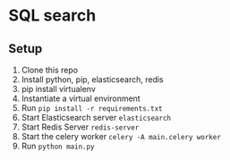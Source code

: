 SQL search
==========

Setup
-----
1. Clone this repo
2. Install python, pip, elasticsearch, redis
3. pip install virtualenv
4. Instantiate a virtual environment
5. Run `pip install -r requirements.txt`
6. Start Elasticsearch server `elasticsearch`
7. Start Redis Server `redis-server`
8. Start the celery worker `celery -A main.celery worker`
9. Run `python main.py`
